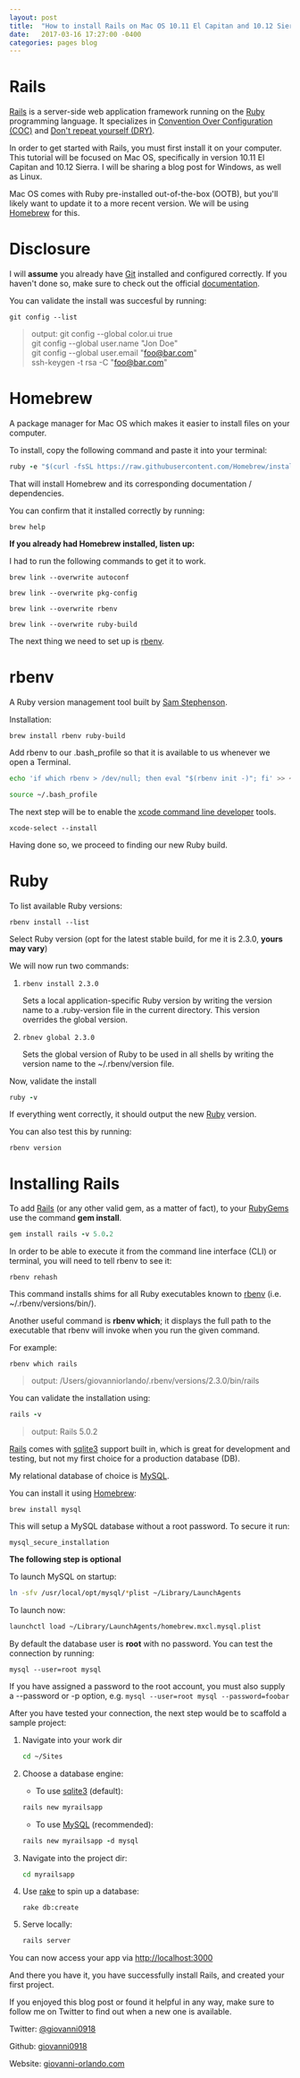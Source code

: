 ```yaml
---
layout: post  
title:  "How to install Rails on Mac OS 10.11 El Capitan and 10.12 Sierra"  
date:   2017-03-16 17:27:00 -0400  
categories: pages blog  
---
```


# Rails

[Rails][Rails] is a server-side web application framework running on the [Ruby][Ruby] programming language. It specializes in [Convention Over Configuration (COC)](https://en.wikipedia.org/wiki/Convention_over_configuration "Convention Over Configuration") and [Don't repeat yourself (DRY)](https://en.wikipedia.org/wiki/Don't_repeat_yourself "Don't repeat yourself"). 

In order to get started with Rails, you must first install it on your computer. This tutorial will be focused on Mac OS, specifically in version 10.11 El Capitan and 10.12 Sierra. I will be sharing a blog post for Windows, as well as Linux.

Mac OS comes with Ruby pre-installed out-of-the-box (OOTB), but you'll likely want to update it to a more recent version. We will be using [Homebrew](https://brew.sh/ "Homebrew") for this. 


# Disclosure

I will **assume** you already have [Git](https://git-scm.com/ "Git version control system") installed and configured correctly. If you haven't done so, make sure to check out the official [documentation](https://git-scm.com/book/en/v2/Getting-Started-Installing-Git "Installing Git").

You can validate the install was succesful by running:

```
git config --list
```

> output: git config --global color.ui true  
> git config --global user.name "Jon Doe"  
> git config --global user.email "foo@bar.com"  
> ssh-keygen -t rsa -C "foo@bar.com"  


# Homebrew 

A package manager for Mac OS which makes it easier to install files on your computer.

To install, copy the following command and paste it into your terminal:

```ruby
ruby -e "$(curl -fsSL https://raw.githubusercontent.com/Homebrew/install/master/install)"
```

That will install Homebrew and its corresponding documentation / dependencies.

You can confirm that it installed correctly by running:

```
brew help
```

**If you already had Homebrew installed, listen up:**

I had to run the following commands to get it to work.

```
brew link --overwrite autoconf 

brew link --overwrite pkg-config  

brew link --overwrite rbenv  

brew link --overwrite ruby-build  
```


The next thing we need to set up is [rbenv][rbenv].


# rbenv

A Ruby version management tool built by [Sam Stephenson][Sam Stephenson].

Installation: 
```
brew install rbenv ruby-build
```

Add rbenv to our .bash_profile so that it is available to us whenever we open a Terminal. 

```bash 
echo 'if which rbenv > /dev/null; then eval "$(rbenv init -)"; fi' >> ~/.bash_profile

source ~/.bash_profile
```

The next step will be to enable the [xcode command line developer](https://developer.apple.com/library/content/technotes/tn2339/_index.html) tools.

```
xcode-select --install
```
Having done so, we proceed to finding our new Ruby build.

# Ruby

To list available Ruby versions:

```
rbenv install --list
```

Select Ruby version (opt for the latest stable build, for me it is 2.3.0, **yours may vary**)

We will now run two commands:

1. `rbenv install 2.3.0`  

    Sets a local application-specific Ruby version by writing the version name to a .ruby-version file in the current directory. This version overrides the global version.

2. `rbnev global 2.3.0`  

    Sets the global version of Ruby to be used in all shells by writing the version name to the ~/.rbenv/version file.

Now, validate the install
```ruby
ruby -v
```

If everything went correctly, it should output the new [Ruby][Ruby] version.

You can also test this by running: 

```
rbenv version
```

# Installing Rails

To add [Rails][Rails] (or any other valid gem, as a matter of fact), to your [RubyGems][RubyGems] use the command **gem install**.

```ruby
gem install rails -v 5.0.2
```

In order to be able to execute it from the command line interface (CLI) or terminal, you will need to tell rbenv to see it:

```
rbenv rehash
```

This command installs shims for all Ruby executables known to [rbenv][rbenv] (i.e. ~/.rbenv/versions/bin/).

Another useful command is **rbenv which**; it displays the full path to the executable that rbenv will invoke when you run the given command.

For example: 

```
rbenv which rails
```

> output: /Users/giovanniorlando/.rbenv/versions/2.3.0/bin/rails

You can validate the installation using:

```ruby
rails -v
```

> output: Rails 5.0.2

[Rails][Rails] comes with [sqlite3][sqlite3] support built in, which is great for development and testing, but not my first choice for a production database (DB).

My relational database of choice is [MySQL][MySQL]. 

You can install it using [Homebrew][Homebrew]:
```
brew install mysql
```

This will setup a MySQL database without a root password. To secure it run:
```
mysql_secure_installation
```

**The following step is optional**

To launch MySQL on startup:
```bash
ln -sfv /usr/local/opt/mysql/*plist ~/Library/LaunchAgents
```

To launch now:
```bash
launchctl load ~/Library/LaunchAgents/homebrew.mxcl.mysql.plist
```

By default the database user is **root** with no password. You can test the connection by running: 

```
mysql --user=root mysql
```
If you have assigned a password to the root account, you must also supply a --password or -p option, e.g. `mysql --user=root mysql --password=foobar`  

After you have tested your connection, the next step would be to scaffold a sample project:

1. Navigate into your work dir

    ```bash
    cd ~/Sites
    ```

2. Choose a database engine:

    - To use [sqlite3][sqlite3] (default):
    
    ```ruby
    rails new myrailsapp
    ```

    - To use [MySQL][MySQL] (recommended):
    
    ```ruby
    rails new myrailsapp -d mysql
    ```

3. Navigate into the project dir:

    ```bash
    cd myrailsapp
    ```

4. Use [rake][rake] to spin up a database:

    ```
    rake db:create
    ```

5. Serve locally:
    ```ruby
    rails server
    ```

You can now access your app via <http://localhost:3000>

And there you have it, you have successfully install Rails, and created your first project.

If you enjoyed this blog post or found it helpful in any way, make sure to follow me on Twitter to find out when a new one is available.

Twitter: [@giovanni0918](https://twitter.com/giovanni0918 "@giovanni0918 on Twitter")  

Github: [giovanni0918](https://github.com/giovanni0918 "@giovanni0918 on GitHub")  

Website: [giovanni-orlando.com](https://giovanni-orlando.com/ "Giovanni Orlando on the Web")  


[Ruby]: https://en.wikipedia.org/wiki/Ruby_(programming_language) "Ruby Language"  
[RubyGems]: https://rubygems.org/ "RubyGems"  
[Rails]: https://github.com/rails/rails "Ruby on Rails GitHub repo"  
[Homebrew]: https://brew.sh/ "Homebrew site"  
[Sam Stephenson]: https://github.com/sstephenson "@sstephenson on GitHub"  
[rbenv]: https://github.com/rbenv/rbenv "rbenv GitHub repo"  
[ruby-build]:  https://github.com/rbenv/ruby-build "ruby-build GitHub repo"  
[sqlite3]: https://www.sqlite.org/  
[MySQL]: https://www.mysql.com/ "MySQL"  
[rake]: https://github.com/ruby/rake "rake GitHub repo"  
